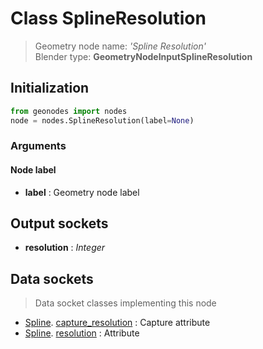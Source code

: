 
# Class SplineResolution

> Geometry node name: _'Spline Resolution'_<br>Blender type:  **GeometryNodeInputSplineResolution**

## Initialization


```python
from geonodes import nodes
node = nodes.SplineResolution(label=None)
```


### Arguments


#### Node label



- **label** : Geometry node label



## Output sockets



- **resolution** : _Integer_



## Data sockets

> Data socket classes implementing this node


- [Spline](aaa). [capture_resolution](bbb) : Capture attribute
- [Spline](aaa). [resolution](bbb) : Attribute


